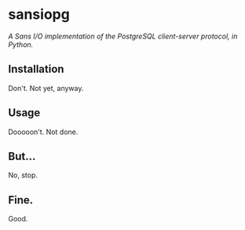 # sansiopg

*A Sans I/O implementation of the PostgreSQL client-server protocol, in Python.*

## Installation

Don't. Not yet, anyway.

## Usage

Dooooon't. Not done.

## But...

No, stop.

## Fine.

Good.